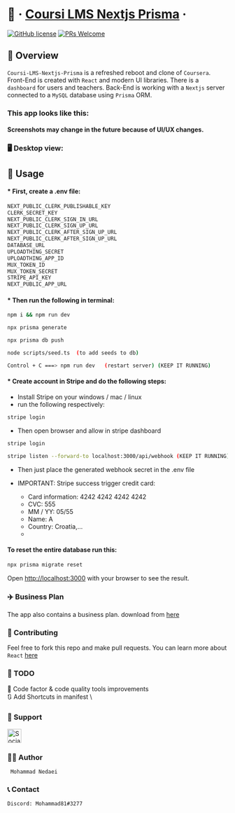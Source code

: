 # 📖 &middot; [Coursi LMS Nextjs Prisma](https://github.com/mohammadnedaei/Coursi-LMS-Nextjs-Prisma) &middot;

[![GitHub license](https://img.shields.io/badge/license-MIT-blue.svg)](https://github.com/mohammadnedaei/Coursi-LMS-Nextjs-Prisma/blob/main/LICENSE)
[![PRs Welcome](https://img.shields.io/badge/PRs-welcome-brightgreen.svg)](https://github.com/mohammadnedaei/Coursi-LMS-Nextjs-Prisma/pulls)

## 🔎 Overview

`Coursi-LMS-Nextjs-Prisma` is a refreshed reboot and clone of `Coursera`. Front-End is created with
`React` and modern UI libraries. There is a `dashboard` for users and teachers. Back-End is working with a `Nextjs` server connected to a `MySQL` database using `Prisma` ORM.

### This app looks like this:

#### Screenshots may change in the future because of UI/UX changes.

### 🖥️ Desktop view:
## 🚀 Usage
####                           * First, create a .env file:

```bash
NEXT_PUBLIC_CLERK_PUBLISHABLE_KEY
CLERK_SECRET_KEY
NEXT_PUBLIC_CLERK_SIGN_IN_URL
NEXT_PUBLIC_CLERK_SIGN_UP_URL
NEXT_PUBLIC_CLERK_AFTER_SIGN_UP_URL
NEXT_PUBLIC_CLERK_AFTER_SIGN_UP_URL
DATABASE_URL
UPLOADTHING_SECRET
UPLOADTHING_APP_ID
MUX_TOKEN_ID
MUX_TOKEN_SECRET
STRIPE_API_KEY
NEXT_PUBLIC_APP_URL
```

####                           * Then run the following in terminal:

```bash
npm i && npm run dev

npx prisma generate

npx prisma db push

node scripts/seed.ts  (to add seeds to db)

Control + C ===> npm run dev   (restart server) (KEEP IT RUNNING)
```

####                * Create account in Stripe and do the following steps:

* Install Stripe on your windows / mac / linux
* run the following respectively:

```bash
stripe login
```

* Then open browser and allow in stripe dashboard

```bash
stripe login
```

```bash
stripe listen --forward-to localhost:3000/api/webhook (KEEP IT RUNNING)
```

* Then just place the generated webhook secret in the .env file
* IMPORTANT: Stripe success trigger credit card:

    * Card information: 4242 4242 4242 4242
    * CVC: 555
    * MM / YY: 05/55
    * Name: A
    * Country: Croatia,...
    *

#### To reset the entire database run this:

```bash
npx prisma migrate reset
```
Open [http://localhost:3000](http://localhost:3000) with your browser to see the result.

### ✈️ Business Plan

The app also contains a business plan. download from [here]()

### 🔧 Contributing

Feel free to fork this repo and make pull requests.
You can learn more about `React` [here](https://reactjs.org/)

### 🎯 TODO

🚧 Code factor & code quality tools improvements \
🔃 Add Shortcuts in manifest \

### 💚 Support

<a href="https://sociabuzz.com/mohammadnedaei/donate" target="_blank"><img src="https://img.shields.io/badge/Buy_Me_A_Coffee-FFDD00?style=for-the-badge&logo=buy-me-a-coffee&logoColor=black" height="32px" alt="Sociabuzz"></a>

### ✍🏻 Author

     Mohammad Nedaei

### 📞 Contact

    Discord: Mohammad81#3277


